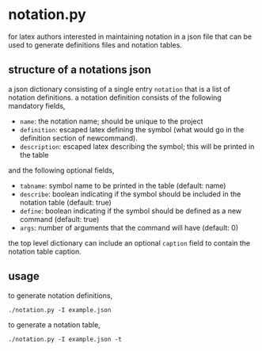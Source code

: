 # notation.py

for latex authors interested in maintaining notation in a json file that can be used to generate definitions files and notation tables.

## structure of a notations json

a json dictionary consisting of a single entry `notation` that is a list of notation definitions.  a notation definition consists of the following mandatory fields,
   * `name`: the notation name; should be unique to the project
   * `definition`: escaped latex defining the symbol (what would go in the definition section of newcommand).
   * `description`: escaped latex describing the symbol; this will be printed in the table

and the following optional fields,
   * `tabname`: symbol name to be printed in the table (default: name)
   * `describe`: boolean indicating if the symbol should be included in the notation table (default: true)
   * `define`: boolean indicating if the symbol should be defined as a new command (default: true)
   * `args`: number of arguments that the command will have (default: 0)

the top level dictionary can include an optional `caption` field to contain the notation table caption.

## usage

to generate notation definitions,
```
./notation.py -I example.json
```
to generate a notation table,
```
./notation.py -I example.json -t 
```